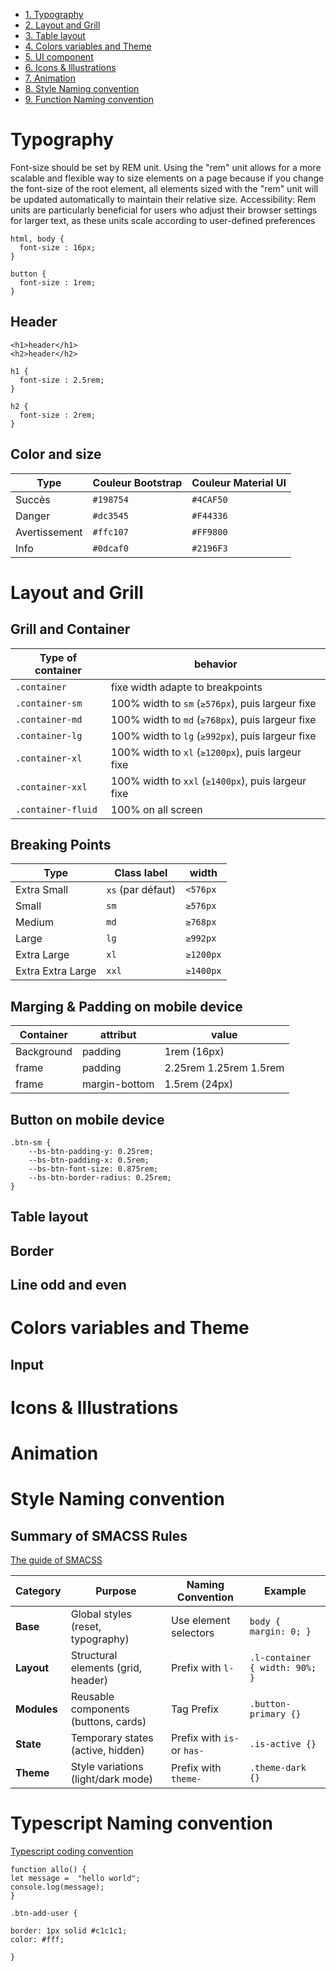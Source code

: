 - [1. Typography](#Typography)
- [2. Layout and Grill](#Layout-and-Grill)
- [3. Table layout](#Table-layout)
- [4. Colors variables and Theme](#Colors-variables-and-Theme)
- [5. UI component](#UI=component)
- [6. Icons & Illustrations](#Icons-&-Illustrations)
- [7. Animation](#Animation)
- [8. Style Naming convention](#Style-Naming-convention)
- [9. Function Naming convention](#Function-Naming-convention)



# Typography
Font-size should be set by REM unit.
Using the "rem" unit allows for a more scalable and flexible way to size elements on a page because if you change the font-size of the root element, all elements sized with the "rem" unit will be updated automatically to maintain their relative size.
Accessibility: Rem units are particularly beneficial for users who adjust their browser settings for larger text, as these units scale according to user-defined preferences

```
html, body {
  font-size : 16px;
}

button {
  font-size : 1rem;
}

```

## Header


```
<h1>header</h1>
<h2>header</h2>

h1 {
  font-size : 2.5rem;
}

h2 {
  font-size : 2rem;
}

```


## Color and size
| Type     | Couleur Bootstrap | Couleur Material UI |
|----------|------------------|--------------------|
| Succès   | `#198754`        | `#4CAF50`         |
| Danger   | `#dc3545`        | `#F44336`         |
| Avertissement | `#ffc107`    | `#FF9800`         |
| Info     | `#0dcaf0`        | `#2196F3`         |

# Layout and Grill
## Grill and Container
| Type of container | behavior |
|------------------|-------------|
| `.container` | fixe width adapte to breakpoints |
| `.container-sm` | 100% width to  `sm` (`≥576px`), puis largeur fixe |
| `.container-md` | 100% width to  `md` (`≥768px`), puis largeur fixe |
| `.container-lg` | 100% width to  `lg` (`≥992px`), puis largeur fixe |
| `.container-xl` | 100% width to  `xl` (`≥1200px`), puis largeur fixe |
| `.container-xxl` | 100% width to  `xxl` (`≥1400px`), puis largeur fixe |
| `.container-fluid` | 100% on all screen |

## Breaking Points
| Type      | Class label | width |
|----------|---------|----------------|
| Extra Small | `xs` (par défaut) | `<576px` |
| Small | `sm` | `≥576px` |
| Medium | `md` | `≥768px` |
| Large | `lg` | `≥992px` |
| Extra Large | `xl` | `≥1200px` |
| Extra Extra Large | `xxl` | `≥1400px` |
## Marging & Padding on mobile device

| Container      | attribut | value |
|----------|---------|----------------|
| Background |  padding | 1rem (16px) |
| frame | padding | 2.25rem 1.25rem 1.5rem |
| frame | margin-bottom | 1.5rem (24px) |

## Button on mobile device
```
.btn-sm {
    --bs-btn-padding-y: 0.25rem;
    --bs-btn-padding-x: 0.5rem;
    --bs-btn-font-size: 0.875rem;
    --bs-btn-border-radius: 0.25rem;
}
```

## Table layout

## Border

## Line odd and even

# Colors variables and Theme

## Input


# Icons & Illustrations

# Animation

# Style Naming convention
## Summary of SMACSS Rules
[The guide of SMACSS](https://smacss.com/)

| Category  | Purpose  | Naming Convention  | Example  |
|-----------|---------|-------------------|---------|
| **Base** | Global styles (reset, typography) | Use element selectors | `body { margin: 0; }` |
| **Layout** | Structural elements (grid, header) | Prefix with `l-` | `.l-container { width: 90%; }` |
| **Modules** | Reusable components (buttons, cards) | Tag Prefix | `.button-primary {}` |
| **State** | Temporary states (active, hidden) | Prefix with `is-` or `has-` | `.is-active {}` |
| **Theme** | Style variations (light/dark mode) | Prefix with `theme-` | `.theme-dark {}` |



# Typescript Naming convention
[Typescript coding convention](https://smacss.com/)

```
function allo() {
let message =  "hello world";
console.log(message);
}
```

```
.btn-add-user {

border: 1px solid #c1c1c1;
color: #fff;

} 

```



<!---
sderaspeCC/sderaspeCC is a ✨ special ✨ repository because its `README.md` (this file) appears on your GitHub profile.
You can click the Preview link to take a look at your changes.
--->
